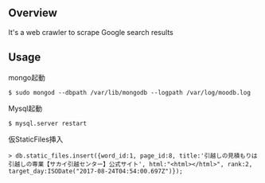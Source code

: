 ## Overview

It's a web crawler to scrape Google search results

## Usage

mongo起動

```
$ sudo mongod --dbpath /var/lib/mongodb --logpath /var/log/moodb.log
```

Mysql起動

```
$ mysql.server restart
```

仮StaticFiles挿入

```
> db.static_files.insert({word_id:1, page_id:8, title:'引越しの見積もりは引越しの専業【サカイ引越センター】公式サイト', html:"<html></html>", rank:2, target_day:ISODate("2017-08-24T04:54:00.697Z")});
```
